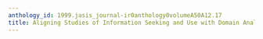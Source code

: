 ```yaml
---
anthology_id: 1999.jasis_journal-ir0anthology0volumeA50A12.17
title: Aligning Studies of Information Seeking and Use with Domain Analysis
---
```

